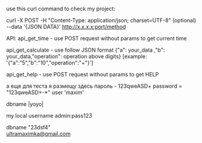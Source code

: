 use this curl command to check my project:
    
curl -X POST -H \"Content-Type: application\/json; charset=UTF-8\" (optional) --data '{JSON DATA}' http://x.x.x.x:port/method

API:
api_get_time - use POST request without params to get current time

api_get_calculate - use follow JSON format {\"a\": your_data ,\"b\": your_data,\"operation\": operation above digits}
[example: \'{\"a\":\"5\",\"b\":\"10\",\"operation\":\"+\"}\']
 
 api_get_help - use POST request without params to get HELP
 
 а еще для теста я размещу здесь пароль -   123qweASD+
 password = "123qweASD+-*"
 user 'maxim'
 
 dbname |yoyo|
 
 my local username admin:pass123
 
 dbname "23dsf4"  
ultramaximka@gmail.com

